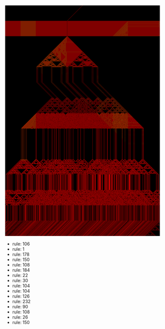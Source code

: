 ![photo](./output.png) 
 * rule: 106
* rule: 1
* rule: 178
* rule: 150
* rule: 108
* rule: 184
* rule: 22
* rule: 30
* rule: 104
* rule: 104
* rule: 126
* rule: 232
* rule: 90
* rule: 108
* rule: 26
* rule: 150
